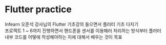 # Flutter practice

Infearn 오준석 강사님의 Flutter 기초강의 들으면서 플러터 기초 다지기 <br>
프로젝트 1 ~ 6까지 진행하면서 핸드폰을 센서를 이용해러 처리하는 방식부터 플러터 내부 코드를 어떻에 작성해야하는 지에 대해서 배우는 것이 목표 